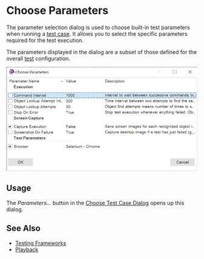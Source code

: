 # Choose Parameters

The parameter selection dialog is used to choose built-in test parameters when running a [test case](Frameworks/frameworks.md#test-cases). It allows you to select the specific parameters required for the test execution.

The parameters displayed in the dialog are a subset of those defined for the overall [test](settings_dialog.md#advanced) configuration.

![Test Param Chooser](./img/test_param_chooser_dialog.png)

## Usage

The *Parameters...* button in the [Choose Test Case Dialog](test_to_play_selector.md) opens up this dialog.

## See Also

- [Testing Frameworks](Frameworks/frameworks.md)
- [Playback](playback.md)
